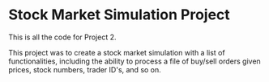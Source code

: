 # Stock Market Simulation Project

This is all the code for Project 2.

This project was to create a stock market simulation with a list of functionalities, including the ability to process a file
of buy/sell orders given prices, stock numbers, trader ID's, and so on. 

